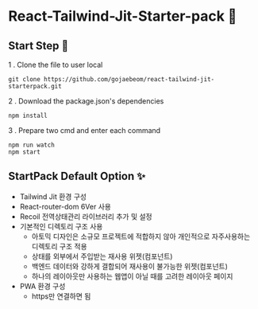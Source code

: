 # React-Tailwind-Jit-Starter-pack 🍩

## Start Step 🚀
1 . Clone the file to user local 
```
git clone https://github.com/gojaebeom/react-tailwind-jit-starterpack.git
```

2 . Download the package.json's dependencies
```
npm install
```

3 . Prepare two cmd and enter each command
```
npm run watch
npm start
```

## StartPack Default Option ✨
- Tailwind Jit 환경 구성 
- React-router-dom 6Ver 사용
- Recoil 전역상태관리 라이브러리 추가 및 설정
- 기본적인 디렉토리 구조 사용 
  - 아토믹 디자인은 소규모 프로젝트에 적합하지 않아 개인적으로 자주사용하는 디렉토리 구조 적용
  - 상태를 외부에서 주입받는 재사용 위젯(컴포넌트)
  - 백엔드 데이터와 강하게 결합되어 재사용이 불가능한 위젯(컴포넌트)
  - 하나의 레이아웃만 사용하는 웹앱이 아닐 때를 고려한 레이아웃 페이지
- PWA 환경 구성
  - https만 연결하면 됨
